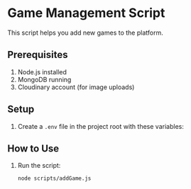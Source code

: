 # Game Management Script

This script helps you add new games to the platform.

## Prerequisites

1. Node.js installed
2. MongoDB running
3. Cloudinary account (for image uploads)

## Setup

1. Create a `.env` file in the project root with these variables:


## How to Use

1. Run the script:
   ```bash
   node scripts/addGame.js